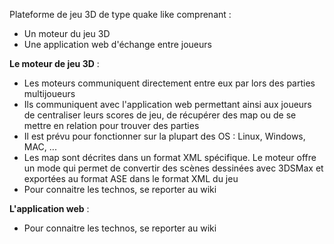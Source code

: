 Plateforme de jeu 3D de type quake like comprenant :
  * Un moteur du jeu 3D
  * Une application web d'échange entre joueurs


**Le moteur de jeu 3D** :
  * Les moteurs communiquent directement entre eux par lors des parties multijoueurs
  * Ils communiquent avec l'application web permettant ainsi aux joueurs de centraliser leurs scores de jeu, de récupérer des map ou de se mettre en relation pour trouver des parties
  * Il est prévu pour fonctionner sur la plupart des OS : Linux, Windows, MAC, ...
  * Les map sont décrites dans un format XML spécifique. Le moteur offre un mode qui permet de convertir des scènes dessinées avec 3DSMax et exportées au format ASE dans le format XML du jeu
  * Pour connaitre les technos, se reporter au wiki


**L'application web** :
  * Pour connaitre les technos, se reporter au wiki